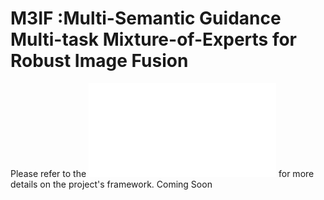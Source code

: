 # M3IF :Multi-Semantic Guidance Multi-task Mixture-of-Experts for Robust Image Fusion
Please refer to the ![Framework Cover Image](assets/framework.pdf) for more details on the project's framework.
Coming Soon
